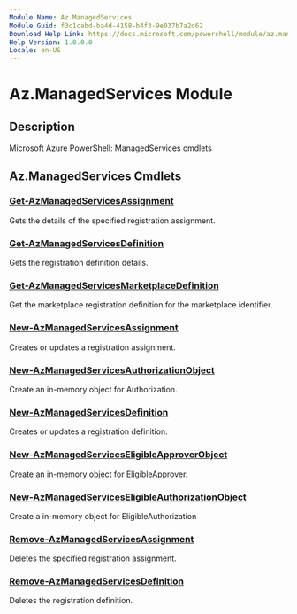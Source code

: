 ```yaml
---
Module Name: Az.ManagedServices
Module Guid: f3c1cabd-ba4d-4158-b4f3-9e037b7a2d62
Download Help Link: https://docs.microsoft.com/powershell/module/az.managedservices
Help Version: 1.0.0.0
Locale: en-US
---
```


# Az.ManagedServices Module
## Description
Microsoft Azure PowerShell: ManagedServices cmdlets

## Az.ManagedServices Cmdlets
### [Get-AzManagedServicesAssignment](Get-AzManagedServicesAssignment.md)
Gets the details of the specified registration assignment.

### [Get-AzManagedServicesDefinition](Get-AzManagedServicesDefinition.md)
Gets the registration definition details.

### [Get-AzManagedServicesMarketplaceDefinition](Get-AzManagedServicesMarketplaceDefinition.md)
Get the marketplace registration definition for the marketplace identifier.

### [New-AzManagedServicesAssignment](New-AzManagedServicesAssignment.md)
Creates or updates a registration assignment.

### [New-AzManagedServicesAuthorizationObject](New-AzManagedServicesAuthorizationObject.md)
Create an in-memory object for Authorization.

### [New-AzManagedServicesDefinition](New-AzManagedServicesDefinition.md)
Creates or updates a registration definition.

### [New-AzManagedServicesEligibleApproverObject](New-AzManagedServicesEligibleApproverObject.md)
Create an in-memory object for EligibleApprover.

### [New-AzManagedServicesEligibleAuthorizationObject](New-AzManagedServicesEligibleAuthorizationObject.md)
Create a in-memory object for EligibleAuthorization

### [Remove-AzManagedServicesAssignment](Remove-AzManagedServicesAssignment.md)
Deletes the specified registration assignment.

### [Remove-AzManagedServicesDefinition](Remove-AzManagedServicesDefinition.md)
Deletes the registration definition.

